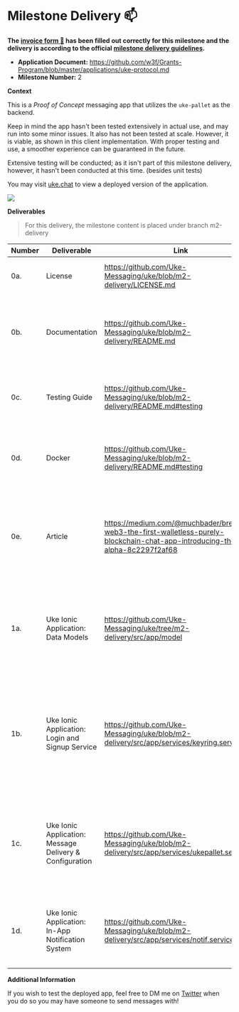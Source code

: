 # Milestone Delivery :mailbox:

**The [invoice form :pencil:](https://docs.google.com/forms/d/e/1FAIpQLSfmNYaoCgrxyhzgoKQ0ynQvnNRoTmgApz9NrMp-hd8mhIiO0A/viewform) has been filled out correctly for this milestone and the delivery is according to the official [milestone delivery guidelines](https://github.com/w3f/Grants-Program/blob/master/docs/milestone-deliverables-guidelines.md).**

- **Application Document:** https://github.com/w3f/Grants-Program/blob/master/applications/uke-protocol.md
- **Milestone Number:** 2

**Context**

This is a _Proof of Concept_ messaging app that utilizes the `uke-pallet` as the backend.

Keep in mind the app hasn't been tested extensively in actual use, and may run into some minor issues. It also has not been tested at scale. However, it is viable, as shown in this client implementation. With proper testing and use, a smoother experience can be guaranteed in the future.

Extensive testing will be conducted; as it isn't part of this milestone delivery, however, it hasn't been conducted at this time. (besides unit tests)

You may visit [uke.chat](https://app.uke.chat/) to view a deployed version of the application.

![](https://miro.medium.com/max/1344/1*O4n27EuVfxk8YXu3Lv5ZiA.gif)

**Deliverables**

> For this delivery, the milestone content is placed under branch m2-delivery

| Number | Deliverable                                             | Link                                                                                                                               | Notes                                                                                                                                                                 |
| ------ | ------------------------------------------------------- | ---------------------------------------------------------------------------------------------------------------------------------- | --------------------------------------------------------------------------------------------------------------------------------------------------------------------- |
| 0a.    | License                                                 | https://github.com/Uke-Messaging/uke/blob/m2-delivery/LICENSE.md                                                                   | Registered under the Apache 2.0 license.                                                                                                                              |
| 0b.    | Documentation                                           | https://github.com/Uke-Messaging/uke/blob/m2-delivery/README.md                                                                    | README the repository contains all necessary documentation for testing and building the project.                                                                      |
| 0c.    | Testing Guide                                           | https://github.com/Uke-Messaging/uke/blob/m2-delivery/README.md#testing                                                            | Contains necessary instructions on running unit tests for the project.                                                                                                |
| 0d.    | Docker                                                  | https://github.com/Uke-Messaging/uke/blob/m2-delivery/README.md#testing                                                            | Contains the instructions needed to also build and test the project via the provided `Dockerfile`.                                                                    |
| 0e.    | Article                                                 | https://medium.com/@muchbader/breaking-web3-the-first-walletless-purely-blockchain-chat-app-introducing-the-uke-alpha-8c2297f2af68 | A full blog post on Medium on how Uke was created, what powers it, and what exact work was completed on it (as well as future goals).                                 |
| 1a.    | Uke Ionic Application: Data Models                      | https://github.com/Uke-Messaging/uke/tree/m2-delivery/src/app/model                                                                | The data models represent data that come from the Substrate node, and is parsed accordingly for display.                                                              |
| 1b.    | Uke Ionic Application: Login and Signup Service         | https://github.com/Uke-Messaging/uke/blob/m2-delivery/src/app/services/keyring.service.ts                                          | These ensure that users can sign up and login as needed. A local account is generated and stored locally, as well as a username assigned to each user in association. |
| 1c.    | Uke Ionic Application: Message Delivery & Configuration | https://github.com/Uke-Messaging/uke/blob/m2-delivery/src/app/services/ukepallet.service.ts                                        | Messages are encrypted and sent, and fetched and decrypted when needed. This service manages all API calls to the Substrate node.                                     |
| 1d.    | Uke Ionic Application: In-App Notification System       | https://github.com/Uke-Messaging/uke/blob/m2-delivery/src/app/services/notif.service.ts                                            | These utilize Ionic APIs to display in-app prompts and notifications, i.e a new message received.                                                                     |

**Additional Information**

If you wish to test the deployed app, feel free to DM me on [Twitter](https://twitter.com/baderyo_o) when you do so you may have someone to send messages with!
